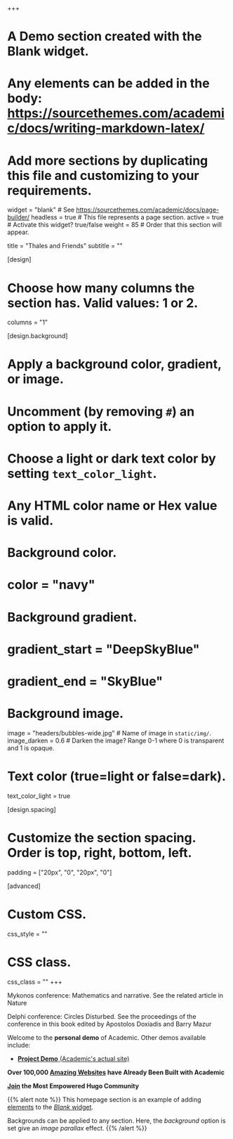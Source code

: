 +++
# A Demo section created with the Blank widget.
# Any elements can be added in the body: https://sourcethemes.com/academic/docs/writing-markdown-latex/
# Add more sections by duplicating this file and customizing to your requirements.

widget = "blank"  # See https://sourcethemes.com/academic/docs/page-builder/
headless = true  # This file represents a page section.
active = true  # Activate this widget? true/false
weight = 85  # Order that this section will appear.

title = "Thales and Friends"
subtitle = ""

[design]
  # Choose how many columns the section has. Valid values: 1 or 2.
  columns = "1"

[design.background]
  # Apply a background color, gradient, or image.
  #   Uncomment (by removing `#`) an option to apply it.
  #   Choose a light or dark text color by setting `text_color_light`.
  #   Any HTML color name or Hex value is valid.

  # Background color.
  # color = "navy"
  
  # Background gradient.
  # gradient_start = "DeepSkyBlue"
  # gradient_end = "SkyBlue"
  
  # Background image.
  image = "headers/bubbles-wide.jpg"  # Name of image in `static/img/`.
  image_darken = 0.6  # Darken the image? Range 0-1 where 0 is transparent and 1 is opaque.

  # Text color (true=light or false=dark).
  text_color_light = true

[design.spacing]
  # Customize the section spacing. Order is top, right, bottom, left.
  padding = ["20px", "0", "20px", "0"]

[advanced]
 # Custom CSS. 
 css_style = ""
 
 # CSS class.
 css_class = ""
+++


<!--------------------Thales-------------------------->
  
<div id="thales"  style="display: none">

<div id="pics"> <a href="http://thalesandfriends.org/"> <img src="thales.png"> </a>	</div>
	<br><br>
	
	<p>
	I am a co-founder -- together with the writer <a href="http://www.apostolosdoxiadis.com//"> Apostolos Doxiadis</a>  and the school teacher and writer 
	<a href="https://tefcrosmichaelidesen.wordpress.com/tag/mathematics///"> Tefcros Michaelides</a>  of the not-for-profit organization
	 <a href="http://thalesandfriends.org/"> Thales+Friends </a> (For the very active Greek site click  <a href="http://thalesandfriends.org/el/"> here</a>).
	Thales + Friends works to bridge the chasm between mathematics and other forms of cultural activity.
	To achieve its aims, Thales + Friends works to create opportunities for interdisciplinary research and communication, through lectures, discussions, publications, and reading groups.
	</p>
		<br><br>
	
	<ul>
		<li><a href="http://thalesandfriends.org/mykonos-conference/"> Mykonos conference</a>: Mathematics and narrative. 
			See the related article in <a href="http://link.springer.com/article/10.1007%2FBF02987152"> Nature </a> </li><br>
		<li><a href="http://thalesandfriends.org/delphi-conference/"> Delphi conference</a>: Circles Disturbed. 
			See the proceedings of the conference  in this <a href="http://press.princeton.edu/titles/9764.html"> book </a> edited by 
<a href="http://www.apostolosdoxiadis.com//"> Apostolos Doxiadis</a>
			and <a href="http://www.math.harvard.edu/~mazur/">Barry Mazur</a> </li><br>
	</ul>
	
	
</div>



Mykonos conference: Mathematics and narrative. See the related article in Nature

Delphi conference: Circles Disturbed. See the proceedings of the conference in this book edited by Apostolos Doxiadis and Barry Mazur





Welcome to the **personal demo** of Academic. Other demos available include:

- [**Project Demo** (Academic's actual site)](https://sourcethemes.com/academic/)

**Over 100,000 [Amazing Websites](https://sourcethemes.com/academic/#expo) have Already Been Built with Academic**

**[Join](https://sourcethemes.com/academic/docs/install/) the Most Empowered Hugo Community**

{{% alert note %}}
This homepage section is an example of adding [elements](https://sourcethemes.com/academic/docs/writing-markdown-latex/) to the [*Blank* widget](https://sourcethemes.com/academic/docs/widgets/).

Backgrounds can be applied to any section. Here, the *background* option is set give an *image parallax* effect.
{{% /alert %}}

